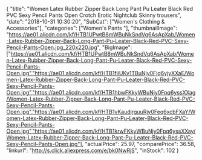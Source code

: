 {
	"title": "Women Latex Rubber Zipper Back Long Pant Pu Leater Black Red PVC Sexy Pencil Pants Open Crotch Erotic Nightclub Skinny trousers",
	"date": "2018-10-31 10:30:20",
	"SubCat": ["Women's Clothing & Accessories"],
	"categories": ["Women's Pants "],
	"thumbnailImage": "https://ae01.alicdn.com/kf/HTB1UPwtB8mWBuNkSndVq6AsApXab/Women-Latex-Rubber-Zipper-Back-Long-Pant-Pu-Leater-Black-Red-PVC-Sexy-Pencil-Pants-Open.jpg_220x220.jpg",
	"BigImage": ["https://ae01.alicdn.com/kf/HTB1UPwtB8mWBuNkSndVq6AsApXab/Women-Latex-Rubber-Zipper-Back-Long-Pant-Pu-Leater-Black-Red-PVC-Sexy-Pencil-Pants-Open.jpg","https://ae01.alicdn.com/kf/HTB1fiiUKv1TBuNjy0Fjq6yjyXXaE/Women-Latex-Rubber-Zipper-Back-Long-Pant-Pu-Leater-Black-Red-PVC-Sexy-Pencil-Pants-Open.jpg","https://ae01.alicdn.com/kf/HTB1hbwFKkyWBuNjy0Fpq6yssXXag/Women-Latex-Rubber-Zipper-Back-Long-Pant-Pu-Leater-Black-Red-PVC-Sexy-Pencil-Pants-Open.jpg","https://ae01.alicdn.com/kf/HTB1vKaudjrguuRjy0Feq6xcbFXaY/Women-Latex-Rubber-Zipper-Back-Long-Pant-Pu-Leater-Black-Red-PVC-Sexy-Pencil-Pants-Open.jpg","https://ae01.alicdn.com/kf/HTB1krwFKkyWBuNjy0Fpq6yssXXay/Women-Latex-Rubber-Zipper-Back-Long-Pant-Pu-Leater-Black-Red-PVC-Sexy-Pencil-Pants-Open.jpg"],
	"actualPrice": 25.97,
	"comparePrice": 36.58,
	"linkurl": "http://s.click.aliexpress.com/e/bk0NwRjS",
	"inStock": 102
}

